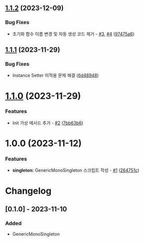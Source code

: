 ## [1.1.2](https://github.com/E4-Unity/unitypackage-generic-singleton/compare/v1.1.1...v1.1.2) (2023-12-09)


### Bug Fixes

* 초기화 함수 이름 변경 및 자동 생성 코드 제거 - [#3](https://github.com/E4-Unity/unitypackage-generic-singleton/issues/3), [#4](https://github.com/E4-Unity/unitypackage-generic-singleton/issues/4) ([97475a6](https://github.com/E4-Unity/unitypackage-generic-singleton/commit/97475a6b439bcc129f22983032ffbfd9c0469ff0))

## [1.1.1](https://github.com/Eu4ngUnity/unitypackage-generic-singleton/compare/v1.1.0...v1.1.1) (2023-11-29)


### Bug Fixes

* Instance Setter 미적용 문제 해결 ([6d48948](https://github.com/Eu4ngUnity/unitypackage-generic-singleton/commit/6d489486bc224738def1bc0ca591fcf582ff8ec3))

# [1.1.0](https://github.com/Eu4ngUnity/unitypackage-generic-singleton/compare/v1.0.0...v1.1.0) (2023-11-29)


### Features

* Init 가상 메서드 추가 - [#2](https://github.com/Eu4ngUnity/unitypackage-generic-singleton/issues/2) ([7bb63b6](https://github.com/Eu4ngUnity/unitypackage-generic-singleton/commit/7bb63b6ee5a12fcf70d21ea491d6a97d9d2ac337))

# 1.0.0 (2023-11-12)


### Features

* **singleton:** GenericMonoSingleton 스크립트 작성 - [#1](https://github.com/Eu4ngUnity/unitypackage-generic-singleton/issues/1) ([264751c](https://github.com/Eu4ngUnity/unitypackage-generic-singleton/commit/264751ca32d8985553576b1b55b4272778cfb93d))

# Changelog

## [0.1.0] - 2023-11-10

### Added

- GenericMonoSingleton

